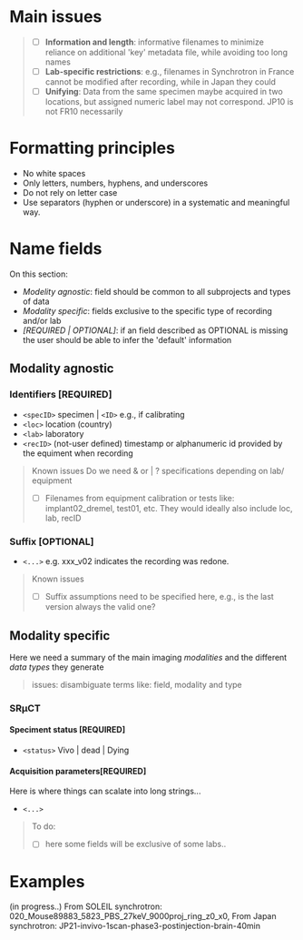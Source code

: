# Main issues
> 
> - [ ] **Information and length**: informative filenames to minimize reliance on additional 'key' metadata file, while avoiding too long names 
> - [ ] **Lab-specific restrictions**:  e.g., filenames in Synchrotron in France cannot be modified after recording, while in Japan they could 
> - [ ] **Unifying**: Data from the same specimen maybe acquired in two locations, but assigned numeric label may not correspond. JP10 is not FR10 necessarily

# Formatting principles
- No white spaces
- Only letters, numbers, hyphens, and underscores
- Do not rely on letter case 
- Use separators (hyphen or underscore) in a systematic and meaningful way.
  
# Name fields 
On this section:

- *Modelity agnostic*: field should be common to all subprojects and types of data
- *Modality specific*: fields exclusive to the specific type of recording and/or lab
- *[REQUIRED | OPTIONAL]*: if an field described as OPTIONAL is missing the user should be able to infer the 'default' information

## Modality agnostic  
### Identifiers [REQUIRED]
 - `<specID>` specimen | `<ID>` e.g., if calibrating
 - `<loc>` location (country)
 - `<lab>` laboratory 
 - `<recID>` (not-user defined) timestamp or alphanumeric id provided by the equiment when recording 
 
> Known issues
>  Do we need <loc> & <lab> or <loc> | <lab> ? 
>  <recID> specifications depending on lab/ equipment
> - [ ] Filenames from equipment calibration or tests like: implant02_dremel, test01, etc. They would ideally also include loc, lab, recID 

### Suffix [OPTIONAL]
- ``<...>`` e.g. xxx_v02 indicates the recording was redone. 
> Known issues
> - [ ] Suffix assumptions need to be specified here, e.g., is the last version always the valid one? 
 
## Modality specific
Here we need a summary of the main imaging *modalities* and the different *data types* they generate 
 > issues: 
 > disambiguate terms like: field, modality and type 
  
### SRµCT
#### Speciment status [REQUIRED]
- ``<status>`` Vivo | dead | Dying 
#### Acquisition parameters[REQUIRED] 
Here is where things can scalate into long strings...
- ``<...>``
> To do: 
  > - [ ] here some fields will be exclusive of some labs..

# Examples
(in progress..)
From SOLEIL synchrotron: 020_Mouse89883_5823_PBS_27keV_9000proj_ring_z0_x0, 
From Japan synchrotron: JP21-invivo-1scan-phase3-postinjection-brain-40min

